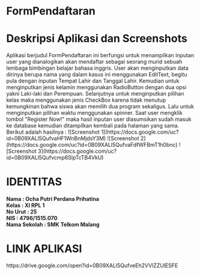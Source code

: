 # FormPendaftaran
<h1>Deskripsi Aplikasi dan Screenshots</h1>
Aplikasi berjudul FormPendaftaran ini berfungsi untuk menampilkan inputan user yang dianalogikan akan mendaftar sebagai seorang murid sebuah lembaga bimbingan belajar bahasa inggris.
User akan menginputkan data dirinya berupa nama yang dalam kasus ini menggunakan EditText, begitu pula dengan inputan Tempat Lahir dan Tanggal Lahir. Kemudian untuk menginputkan jenis kelamin menggunakan RadioButton dengan dua opsi yakni Laki-laki dan Perempuan.
Selanjutnya untuk menginputkan pilihan kelas maka menggunakan jenis CheckBox karena tidak menutup kemungkinan bahwa siswa akan memilih dua program sekaligus.
Lalu untuk menginputkan pilihan waktu menggunakan spinner. Saat user mengklik tombol "Register Now!" maka hasil inputan user diasumsikan sudah masuk ke database kemudian ditampilkan kembali pada halaman yang sama.
Berikut adalah hasilnya :
![Screenshot 1](https://docs.google.com/uc?id=0B09XALl5QufvaHF1WnBnMjdsY3M)
![Screenshot 2](https://docs.google.com/uc?id=0B09XALl5QufvaFdfWFBmT1h0bnc)
![Screenshot 3](https://docs.google.com/uc?id=0B09XALl5Qufvcmp6SlpTcTB4VkU)

<h1>IDENTITAS</h1>
<h4>Nama : Ocha Putri Perdana Prihatina <br>
Kelas : XI RPL 1 <br>
No Urut : 25 <br>
NIS : 4796/1515.070 <br>
Nama Sekolah : SMK Telkom Malang </h4>

<h1>LINK APLIKASI</h1>
https://drive.google.com/open?id=0B09XALl5QufveEh2VVlZZUlESFE

